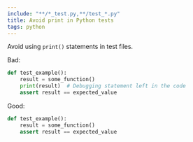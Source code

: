 ```yaml
---
include: "**/*_test.py,**/test_*.py"
title: Avoid print in Python tests
tags: python
---
```


Avoid using `print()` statements in test files.

Bad:

```python
def test_example():
    result = some_function()
    print(result)  # Debugging statement left in the code
    assert result == expected_value
```

Good:

```python
def test_example():
    result = some_function()
    assert result == expected_value
```
